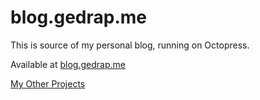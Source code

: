 # blog.gedrap.me

This is source of my personal blog, running on Octopress.

Available at [blog.gedrap.me](http://blog.gedrap.me)

[My Other Projects](http://gedrap.me/projects.html)
